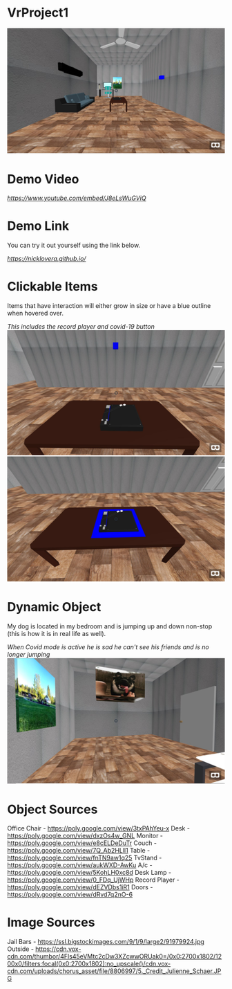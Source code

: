 # VrProject1
![My House](/images/first.JPG)

# Demo Video
*https://www.youtube.com/embed/J8eLsWuGViQ*

# Demo Link
You can try it out yourself using the link below.

*https://nicklovera.github.io/*

# Clickable Items
Items that have interaction will either grow in size or have a blue outline when hovered over.

*This includes the record player and covid-19 button*
![clickable](/images/clickableBEFORE.JPG)
![clickable](/images/ClickableAFTER.JPG)

# Dynamic Object
My dog is located in my bedroom and is jumping up and down non-stop (this is how it is in real life as well).

*When Covid mode is active he is sad he can't see his friends and is no longer jumping*
![dog](/images/mortyy.JPG)

# Object Sources
Office Chair - https://poly.google.com/view/3txPAhYeu-x
Desk - https://poly.google.com/view/dxzOs4w_GNL
Monitor - https://poly.google.com/view/e8cELDeDuTr
Couch - https://poly.google.com/view/7Q_Ab2HLll1
Table - https://poly.google.com/view/fnTN9aw1q25
TvStand - https://poly.google.com/view/aukWXD-AwKu
A/c - https://poly.google.com/view/5KohLH0xc8d
Desk Lamp - https://poly.google.com/view/0_FDq_UjWHp
Record Player -https://poly.google.com/view/dEZVDbs1iR1
Doors - https://poly.google.com/view/dRvd7q2nO-6

# Image Sources
Jail Bars - https://ssl.bigstockimages.com/9/1/9/large2/91979924.jpg
Outside - https://cdn.vox-cdn.com/thumbor/4Fls45eVMtc2cDw3XZcwwORUak0=/0x0:2700x1802/1200x0/filters:focal(0x0:2700x1802):no_upscale()/cdn.vox-cdn.com/uploads/chorus_asset/file/8806997/5._Credit_Julienne_Schaer.JPG
